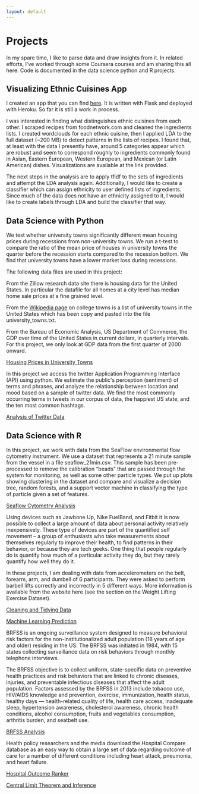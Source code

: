 ```yaml
---
layout: default
---
```


# Projects

In my spare time, I like to parse data and draw insights from it. In related efforts, I've worked through some Coursera courses and am sharing this all here. Code is documented in the data science python and R projects.

## Visualizing Ethnic Cuisines App

I created an app that you can find [here](https://lit-bastion-17263.herokuapp.com). It is written with Flask and deployed with Heroku. So far it is still a work in process.

I was interested in finding what distinguishes ethnic cuisines from each other. I scraped recipes from foodnetwork.com and cleaned the ingredients lists. I created wordclouds for each ethnic cuisine, then I applied LDA to the full dataset (~200 MB) to detect patterns in the lists of recipes. I found that, at least with the data I presently have, around 5 categories appear which are robust and seem to correspond roughly to ingredients commonly found in Asian, Eastern European, Western European, and Mexican (or Latin American) dishes. Visualizations are available at the link provided.

The next steps in the analysis are to apply tfidf to the sets of ingredients and attempt the LDA analysis again. Additionally, I would like to create a classifier which can assign ethnicity to user defined lists of ingredients. Since much of the data does not have an ethnicity assigned to it, I would like to create labels through LDA and build the classifier that way.

## Data Science with Python

We test whether university towns significantly different mean housing prices during recessions from non-university towns. We run a t-test to compare the ratio of the mean price of houses in university towns the quarter before the recession starts compared to the recession bottom. We find that university towns have a lower market loss during recessions. 

The following data files are used in this project:

From the Zillow research data site there is housing data for the United States. In particular the datafile for all homes at a city level has median home sale prices at a fine grained level.

From the [Wikipedia page](https://en.wikipedia.org/wiki/List_of_college_towns) on college towns is a list of university towns in the United States which has been copy and pasted into the file university_towns.txt.

From the Bureau of Economic Analysis, US Department of Commerce, the GDP over time of the United States in current dollars, in quarterly intervals. For this project, we only look at GDP data from the first quarter of 2000 onward.

<a href="housing_prices_college_towns/index.html">Housing Prices in University Towns</a>

In this project we access the twitter Application Programming Interface (API) using python. We estimate the public's perception (sentiment) of terms and phrases, and analyze the relationship between location and mood based on a sample of twitter data. We find the most commonly occurring terms in tweets in our corpus of data, the happiest US state, and the ten most common hashtags.

<a href="analysis_twitter_data/index.html">Analysis of Twitter Data</a>

## Data Science with R

In this project, we work with data from the SeaFlow environmental flow cytometry instrument. We use a dataset that represents a 21 minute sample from the vessel in a file seaflow_21min.csv. This sample has been pre-processed to remove the calibration “beads” that are passed through the system for monitoring, as well as some other particle types. We put up plots showing clustering in the dataset and compare and visualize a decision tree, random forests, and a support vector machine in classifying the type of particle given a set of features.

<a href="seaflow_cytometry/index.html">Seaflow Cytometry Analysis</a> 

Using devices such as Jawbone Up, Nike FuelBand, and Fitbit it is now possible to collect a large amount of data about personal activity relatively inexpensively. These type of devices are part of the quantified self movement – a group of enthusiasts who take measurements about themselves regularly to improve their health, to find patterns in their behavior, or because they are tech geeks. One thing that people regularly do is quantify how much of a particular activity they do, but they rarely quantify how well they do it.

In these projects, I am dealing with data from accelerometers on the belt, forearm, arm, and dumbell of 6 participants. They were asked to perform barbell lifts correctly and incorrectly in 5 different ways. More information is available from the website here (see the section on the Weight Lifting Exercise Dataset).

<a href="cleaning_data_project/index.html">Cleaning and Tidying Data</a> 

<a href="practical_machine_learning_project/index.html">Machine Learning Prediction</a>

BRFSS is an ongoing surveillance system designed to measure behavioral risk factors for the non-institutionalized adult population (18 years of age and older) residing in the US. The BRFSS was initiated in 1984, with 15 states collecting surveillance data on risk behaviors through monthly telephone interviews.

The BRFSS objective is to collect uniform, state-specific data on preventive health practices and risk behaviors that are linked to chronic diseases, injuries, and preventable infectious diseases that affect the adult population. Factors assessed by the BRFSS in 2013 include tobacco use, HIV/AIDS knowledge and prevention, exercise, immunization, health status, healthy days — health-related quality of life, health care access, inadequate sleep, hypertension awareness, cholesterol awareness, chronic health conditions, alcohol consumption, fruits and vegetables consumption, arthritis burden, and seatbelt use.

<a href="BRFSS_Statistics/index.html">BRFSS Analysis</a>

Health policy researchers and the media download the Hospital Compare database as an easy way to obtain a large set of data regarding outcome of care for a number of different conditions including heart attack, pneumonia, and heart failure.

<a href="programming_R_healthcare/index.html">Hospital Outcome Ranker</a> 

<a href="Inference_project/index.html">Central Limit Theorem and Inference</a>
